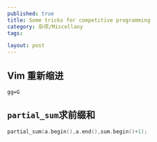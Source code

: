 ```yaml
---
published: true
title: Some tricks for competitive programming
category: 杂项/Miscellany 
tags:

layout: post
---
```


<!-- more -->
## Vim 重新缩进

`gg=G`

## `partial_sum`求前缀和

```cpp
partial_sum(a.begin(),a.end(),sum.begin()+1);
```